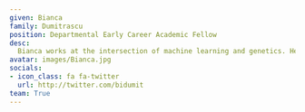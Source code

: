 ```yaml
---
given: Bianca
family: Dumitrascu
position: Departmental Early Career Academic Fellow
desc:
  Bianca works at the intersection of machine learning and genetics. Her main research interest is understanding how local molecular rules give raise to emergent spatial patterns in the context of biological dynamical systems. To this end, she uses techniques from statistical optimization, statistical physics and domain adaptation to identify contextual phenotypes in spatial transcriptomic data and to understand the identity of single cells and their interactions in early development. She is also interested in active learning and graphical neural networks as models to study the effects and side-effects of drug cocktails.
avatar: images/Bianca.jpg
socials:
- icon_class: fa fa-twitter
  url: http://twitter.com/bidumit
team: True
---
```

